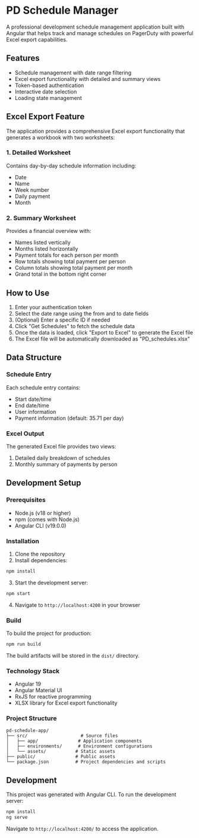 # PD Schedule Manager

A professional development schedule management application built with Angular that helps track and manage schedules on PagerDuty with powerful Excel export capabilities.

## Features

- Schedule management with date range filtering
- Excel export functionality with detailed and summary views
- Token-based authentication
- Interactive date selection
- Loading state management

## Excel Export Feature

The application provides a comprehensive Excel export functionality that generates a workbook with two worksheets:

### 1. Detailed Worksheet

Contains day-by-day schedule information including:

- Date
- Name
- Week number
- Daily payment
- Month

### 2. Summary Worksheet

Provides a financial overview with:

- Names listed vertically
- Months listed horizontally
- Payment totals for each person per month
- Row totals showing total payment per person
- Column totals showing total payment per month
- Grand total in the bottom right corner

## How to Use

1. Enter your authentication token
2. Select the date range using the from and to date fields
3. (Optional) Enter a specific ID if needed
4. Click "Get Schedules" to fetch the schedule data
5. Once the data is loaded, click "Export to Excel" to generate the Excel file
6. The Excel file will be automatically downloaded as "PD_schedules.xlsx"

## Data Structure

### Schedule Entry

Each schedule entry contains:

- Start date/time
- End date/time
- User information
- Payment information (default: 35.71 per day)

### Excel Output

The generated Excel file provides two views:

1. Detailed daily breakdown of schedules
2. Monthly summary of payments by person

## Development Setup

### Prerequisites

- Node.js (v18 or higher)
- npm (comes with Node.js)
- Angular CLI (v19.0.0)

### Installation

1. Clone the repository
2. Install dependencies:

```bash
npm install
```

3. Start the development server:

```bash
npm start
```

4. Navigate to `http://localhost:4200` in your browser

### Build

To build the project for production:

```bash
npm run build
```

The build artifacts will be stored in the `dist/` directory.

### Technology Stack

- Angular 19
- Angular Material UI
- RxJS for reactive programming
- XLSX library for Excel export functionality

### Project Structure

```
pd-schedule-app/
├── src/                    # Source files
│   ├── app/               # Application components
│   ├── environments/      # Environment configurations
│   └── assets/           # Static assets
├── public/               # Public assets
└── package.json          # Project dependencies and scripts
```

## Development

This project was generated with Angular CLI. To run the development server:

```bash
npm install
ng serve
```

Navigate to `http://localhost:4200/` to access the application.
